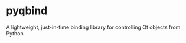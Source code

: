 pyqbind
=======

A lightweight, just-in-time binding library for controlling Qt objects from Python
